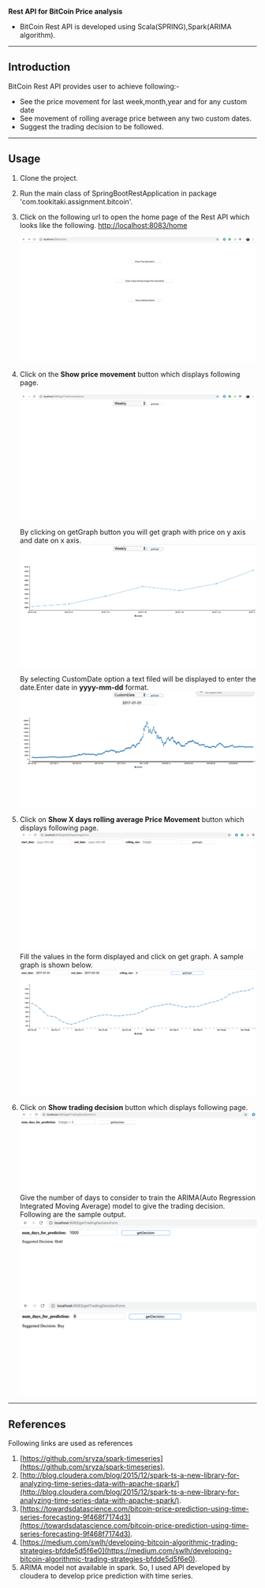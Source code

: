 **Rest API for BitCoin Price analysis** 

* BitCoin Rest API is developed using Scala(SPRING),Spark(ARIMA algorithm).
---

## Introduction

 BitCoin Rest API provides user to achieve following:-
 * See the price movement for last week,month,year and for any custom date
 * See movement of rolling average price between any two custom dates.
 * Suggest the trading decision to be followed.

---

## Usage

1. Clone the project.
2. Run the main class of SpringBootRestApplication in package 'com.tookitaki.assignment.bitcoin'.
3. Click on the following url to open the home page of the Rest API which looks like the following.
   [http://localhost:8083/home](http://localhost:8083/home)
   
   ![picture](src/main/resources/images/home.png)
   
4. Click on the **Show price movement** button which displays following page.

    ![picture](src/main/resources/images/price_options.png)
    
    By clicking on getGraph button you will get graph with price on y axis and date on x axis.
    ![picture](src/main/resources/images/week_graph.png)
    
    By selecting CustomDate option a text filed will be displayed to enter the date.Enter date in **yyyy-mm-dd** format.
    ![picture](src/main/resources/images/custom_graph.png)

5. Click on **Show X days rolling average Price Movement** button which displays following page.
     ![picture](src/main/resources/images/rolling_avg.png)
   Fill the values in the form displayed and click on get graph. A sample graph is shown below.
     ![picture](src/main/resources/images/rolling_avg_graph.png)

6. Click on **Show trading decision** button which displays following page.
      ![picture](src/main/resources/images/trading_decision_form.png)
   Give the number of days to consider to train the ARIMA(Auto Regression Integrated Moving Average) model to give the trading decision.
   Following are the sample output.
      ![picture](src/main/resources/images/hold.png)
      ![picture](src/main/resources/images/buy.png)
      
---

## References

Following links are used as references

1. [https://github.com/sryza/spark-timeseries](https://github.com/sryza/spark-timeseries).
2. [http://blog.cloudera.com/blog/2015/12/spark-ts-a-new-library-for-analyzing-time-series-data-with-apache-spark/](http://blog.cloudera.com/blog/2015/12/spark-ts-a-new-library-for-analyzing-time-series-data-with-apache-spark/).
3. [https://towardsdatascience.com/bitcoin-price-prediction-using-time-series-forecasting-9f468f7174d3](https://towardsdatascience.com/bitcoin-price-prediction-using-time-series-forecasting-9f468f7174d3).
4. [https://medium.com/swlh/developing-bitcoin-algorithmic-trading-strategies-bfdde5d5f6e0](https://medium.com/swlh/developing-bitcoin-algorithmic-trading-strategies-bfdde5d5f6e0).
5. ARIMA model not available in spark. So, I used API developed by cloudera to develop price prediction with time series.
